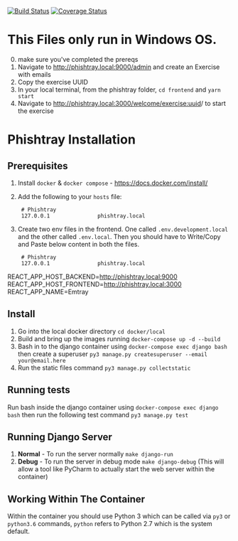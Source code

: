
[![Build Status](https://travis-ci.com/cybsafe/phishtray.svg?branch=master)](https://travis-ci.com/cybsafe/phishtray)
[![Coverage Status](https://coveralls.io/repos/github/cybsafe/phishtray/badge.svg?branch=master)](https://coveralls.io/github/cybsafe/phishtray?branch=master)

# This Files only run in Windows OS.

0. make sure you've completed the prereqs
1. Navigate to http://phishtray.local:9000/admin and create an Exercise with emails
1. Copy the exercise UUID
1. In your local terminal, from the phishtray folder, `cd frontend` and `yarn start`
1. Navigate to http://phishtray.local:3000/welcome/<exercise:uuid>/ to start the exercise


# Phishtray Installation


## Prerequisites

1. Install `docker` & `docker compose` - https://docs.docker.com/install/
2. Add the following to your `hosts` file:

        # Phishtray
        127.0.0.1               phishtray.local
3. Create two env files in the frontend. One called `.env.development.local` and the other called `.env.local`. Then you should have to Write/Copy and Paste below content in both the files.  


        # Phishtray
        127.0.0.1               phishtray.local
REACT_APP_HOST_BACKEND=http://phishtray.local:9000
REACT_APP_HOST_FRONTEND=http://phishtray.local:3000
REACT_APP_NAME=Emtray


## Install
1. Go into the local docker directory `cd docker/local`
2. Build and bring up the images running `docker-compose up -d --build`
3. Bash in to the django container using `docker-compose exec django bash`  
then create a superuser `py3 manage.py createsuperuser --email your@email.here`
4. Run the static files command `py3 manage.py collectstatic`

## Running tests
Run bash inside the django container using `docker-compose exec django bash`
then run the following test command `py3 manage.py test`

## Running Django Server
1. **Normal** - To run the server normally `make django-run`
2. **Debug** - To run the server in debug mode `make django-debug` (This will allow a tool like PyCharm to actually start the web server within the container)


## Working Within The Container
Within the container you should use Python 3 which can be called via `py3` or `python3.6` commands, `python` refers to Python 2.7 which is the system default. 
